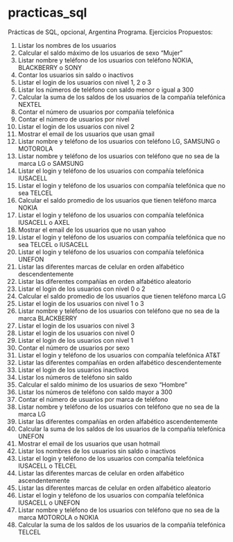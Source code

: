 # practicas_sql
Prácticas de SQL, opcional, Argentina Programa. Ejercicios Propuestos:

<ol> 
  <li> Listar los nombres de los usuarios </li>
<li>Calcular el saldo máximo de los usuarios de sexo “Mujer”</li>
<li>Listar nombre y teléfono de los usuarios con teléfono NOKIA, BLACKBERRY o SONY</li>
<li>Contar los usuarios sin saldo o inactivos</li>
<li>Listar el login de los usuarios con nivel 1, 2 o 3</li>
<li>Listar los números de teléfono con saldo menor o igual a 300</li>
<li>Calcular la suma de los saldos de los usuarios de la compañía telefónica NEXTEL</li>
<li>Contar el número de usuarios por compañía telefónica</li>
<li>Contar el número de usuarios por nivel</li>
<li>Listar el login de los usuarios con nivel 2</li>
<li>Mostrar el email de los usuarios que usan gmail</li>
<li>Listar nombre y teléfono de los usuarios con teléfono LG, SAMSUNG o MOTOROLA</li>
<li>Listar nombre y teléfono de los usuarios con teléfono que no sea de la marca LG o SAMSUNG</li>
<li>Listar el login y teléfono de los usuarios con compañía telefónica IUSACELL</li>
<li>Listar el login y teléfono de los usuarios con compañía telefónica que no sea TELCEL</li>
<li>Calcular el saldo promedio de los usuarios que tienen teléfono marca NOKIA</li>
<li>Listar el login y teléfono de los usuarios con compañía telefónica IUSACELL o AXEL</li>
<li>Mostrar el email de los usuarios que no usan yahoo</li>
<li>Listar el login y teléfono de los usuarios con compañía telefónica que no sea TELCEL o IUSACELL</li>
<li>Listar el login y teléfono de los usuarios con compañía telefónica UNEFON</li>
<li>Listar las diferentes marcas de celular en orden alfabético descendentemente</li>
<li>Listar las diferentes compañías en orden alfabético aleatorio</li>
<li>Listar el login de los usuarios con nivel 0 o 2</li>
<li>Calcular el saldo promedio de los usuarios que tienen teléfono marca LG</li>
<li>Listar el login de los usuarios con nivel 1 o 3</li>
<li>Listar nombre y teléfono de los usuarios con teléfono que no sea de la marca BLACKBERRY</li>
<li>Listar el login de los usuarios con nivel 3</li>
<li>Listar el login de los usuarios con nivel 0</li>
<li>Listar el login de los usuarios con nivel 1</li>
<li>Contar el número de usuarios por sexo</li>
<li>Listar el login y teléfono de los usuarios con compañía telefónica AT&T</li>
<li>Listar las diferentes compañías en orden alfabético descendentemente</li>
<li>Listar el login de los usuarios inactivos</li>
<li>Listar los números de teléfono sin saldo</li>
<li>Calcular el saldo mínimo de los usuarios de sexo “Hombre”</li>
<li>Listar los números de teléfono con saldo mayor a 300</li>
<li>Contar el número de usuarios por marca de teléfono</li>
<li>Listar nombre y teléfono de los usuarios con teléfono que no sea de la marca LG</li>
<li>Listar las diferentes compañías en orden alfabético ascendentemente</li>
<li>Calcular la suma de los saldos de los usuarios de la compañía telefónica UNEFON</li>
<li>Mostrar el email de los usuarios que usan hotmail</li>
<li>Listar los nombres de los usuarios sin saldo o inactivos</li>
<li>Listar el login y teléfono de los usuarios con compañía telefónica IUSACELL o TELCEL</li>
<li>Listar las diferentes marcas de celular en orden alfabético ascendentemente</li>
<li>Listar las diferentes marcas de celular en orden alfabético aleatorio</li>
<li>Listar el login y teléfono de los usuarios con compañía telefónica IUSACELL o UNEFON</li>
<li>Listar nombre y teléfono de los usuarios con teléfono que no sea de la marca MOTOROLA o NOKIA</li>
<li>Calcular la suma de los saldos de los usuarios de la compañía telefónica TELCEL</li>
  
  </ol>
